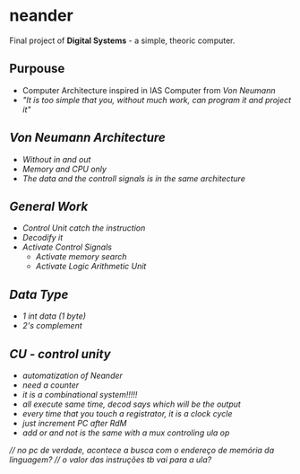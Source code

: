 # neander
Final project of <b>Digital Systems</b> - a simple, theoric computer.

## Purpouse
- Computer Architecture inspired in IAS Computer from <i>Von Neumann</v>
- <i>"It is too simple that you, without much work, can program it and project it"</i>

## Von Neumann Architecture
- Without in and out
- Memory and CPU only
- The data and the controll signals is in the same architecture

## General Work
- Control Unit catch the instruction
- Decodify it
- Activate Control Signals
  - Activate memory search
  - Activate Logic Arithmetic Unit

## Data Type
- 1 int data (1 byte)
- 2's complement

## CU - control unity
- automatization of Neander
- need a counter
- it is a combinational system!!!!!
- all execute same time, decod says which will be the output
- every time that you touch a registrator, it is a clock cycle
- just increment PC after RdM
- add or and not is the same with a mux controling ula op

// no pc de verdade, acontece a busca com o endereço de memória da linguagem?
// o valor das instruções tb vai para a ula?